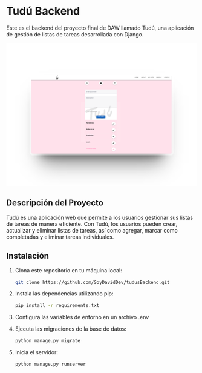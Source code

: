 # Tudú Backend

Este es el backend del proyecto final de DAW llamado Tudú, una aplicación de gestión de listas de tareas desarrollada con Django.

![Mi trabajo final de DAW](https://github.com/SoyDavidDev/devdocs/blob/main/phytonweb/link_bio/assets/projects/195shots_so.png)


## Descripción del Proyecto

Tudú es una aplicación web que permite a los usuarios gestionar sus listas de tareas de manera eficiente. 
Con Tudú, los usuarios pueden crear, actualizar y eliminar listas de tareas, así como agregar, marcar como completadas y eliminar tareas individuales.

## Instalación

1. Clona este repositorio en tu máquina local:

   ```bash
   git clone https://github.com/SoyDavidDev/tudusBackend.git

2. Instala las dependencias utilizando pip:
   ```bash
   pip install -r requirements.txt

3. Configura las variables de entorno en un archivo .env

4. Ejecuta las migraciones de la base de datos:
    ```bash
   python manage.py migrate

5. Inicia el servidor:
   ```bash
   python manage.py runserver




